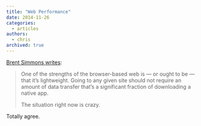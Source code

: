 ```yaml
---
title: "Web Performance"
date: 2014-11-26
categories:
  - articles
authors:
  - chris
archived: true
---
```


[Brent Simmons writes](http://inessential.com/2014/11/25/web_performance):

> One of the strengths of the browser-based web is — or ought to be — that it’s lightweight. Going to any given site should not require an amount of data transfer that’s a significant fraction of downloading a native app.
>
> The situation right now is crazy.

Totally agree.
